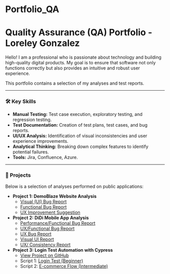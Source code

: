 # Portfolio_QA

# Quality Assurance (QA) Portfolio - Loreley Gonzalez

Hello! I am a professional who is passionate about technology and building high-quality digital products. My goal is to ensure that software not only functions correctly but also provides an intuitive and robust user experience.

This portfolio contains a selection of my analyses and test reports.

---

### 🛠️ Key Skills

* **Manual Testing:** Test case execution, exploratory testing, and regression testing.
* **Test Documentation:** Creation of test plans, test cases, and bug reports.
* **UI/UX Analysis:** Identification of visual inconsistencies and user experience improvements.
* **Analytical Thinking:** Breaking down complex features to identify potential failures.
* **Tools:** Jira, Confluence, Azure.

---

### 📂 Projects

Below is a selection of analyses performed on public applications:

* **Project 1: DemoBlaze Website Analysis**
   * [Visual (UI) Bug Report](demoblaze-analysis/01-UI-Bug-Report.md)
   * [Functional Bug Report](demoblaze-analysis/02-Functional-Bug-Report.md)
   * [UX Improvement Suggestion](demoblaze-analysis/03-UX-Improvement-Suggestion.md)
* **Project 2: DiDi Mobile App Analysis**
    * [Performance/Functional Bug Report](didi-mobile-analysis/01-Performance-Bug-Report.md)
    * [UX/Functional Bug Report](didi-mobile-analysis/02-UX-Functional-Bug-Report.md)
    * [UX Bug Report](didi-mobile-analysis/03-UX-Feedback-Report.md)
    * [Visual UI Report](didi-mobile-analysis/04-UI-Delete_Messages-Text-Report)
    * [UX/ Consistency Report](didi-mobile-analysis/05-UX-Consistency-Bug-Report.md)
* **Project 3: Login Test Automation with Cypress**
    * [View Project on GitHub](https://github.com/LoreleyGzz/cypress-demoblaze-login-test)
    * Script 1: [Login Test (Beginner)](https://github.com/LoreleyGzz/cypress-demoblaze-login-test/blob/main/cypress/e2e/login.cy.js)
    * Script 2: [E-commerce Flow (Intermediate)](https://github.com/LoreleyGzz/cypress-demoblaze-login-test/blob/main/cypress/e2e/flujo-de-compra.cy.js)
